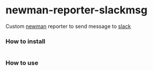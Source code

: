 # newman-reporter-slackmsg

Custom [newman](https://github.com/postmanlabs/newman) reporter to send message to [slack](https://slack.com/)


### How to install 
 ```cli npm run i -g newman-reporter-slackmsg
 ```

### How to use
 ```cli newman run <collectionFile> -e <environmentFile> --suppress-exit-code -r slackmsg --reporter-slack-webhookurl '<webhookurl>'
 ```
